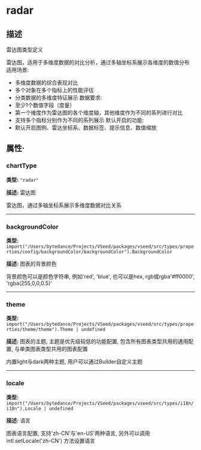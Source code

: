 # radar
## 描述
雷达图类型定义

雷达图，适用于多维度数据的对比分析，通过多轴坐标系展示各维度的数值分布
适用场景:
- 多维度数据的综合表现对比
- 多个对象在多个指标上的性能评估
- 分类数据的多维度特征展示
数据要求:
- 至少1个数值字段（度量）
- 第一个维度作为雷达图的各个维度轴，其他维度作为不同的系列进行对比
- 支持多个指标分别作为不同的系列展示
默认开启的功能:
- 默认开启图例、雷达坐标系、数据标签、提示信息、数值缩放


## 属性·

### chartType

**类型:** `"radar"`

**描述:**
雷达图

雷达图，通过多轴坐标系展示多维度数据对比关系

---

### backgroundColor

**类型:** `import("/Users/bytedance/Projects/VSeed/packages/vseed/src/types/properties/config/backgroundColor/backgroundColor").BackgroundColor`

**描述:**
图表的背景颜色

背景颜色可以是颜色字符串, 例如'red', 'blue', 也可以是hex, rgb或rgba'#ff0000', 'rgba(255,0,0,0.5)'

---

### theme

**类型:** `import("/Users/bytedance/Projects/VSeed/packages/vseed/src/types/properties/theme/theme").Theme | undefined`

**描述:**
图表的主题, 主题是优先级较低的功能配置, 包含所有图表类型共用的通用配置, 与单类图表类型共用的图表配置

内置light与dark两种主题, 用户可以通过Builder自定义主题

---

### locale

**类型:** `import("/Users/bytedance/Projects/VSeed/packages/vseed/src/types/i18n/i18n").Locale | undefined`

**描述:**
语言

图表语言配置, 支持'zh-CN'与'en-US'两种语言, 另外可以调用 intl.setLocale('zh-CN') 方法设置语言